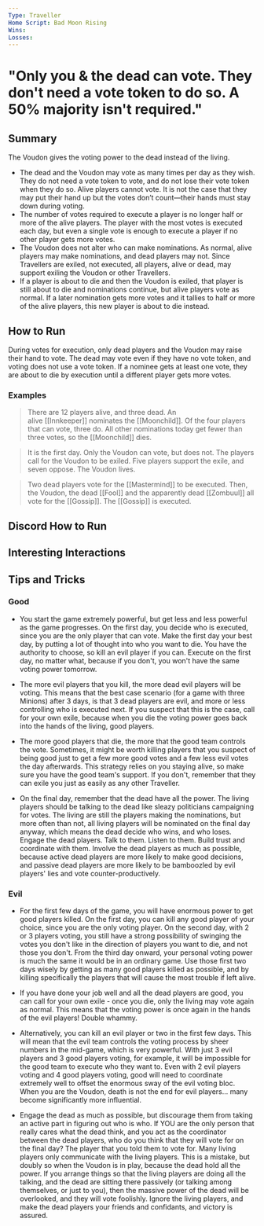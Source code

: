 ```yaml
---
Type: Traveller
Home Script: Bad Moon Rising
Wins: 
Losses:
---
```

# "Only you & the dead can vote. They don't need a vote token to do so. A 50% majority isn't required."

## Summary
The Voudon gives the voting power to the dead instead of the living.

- The dead and the Voudon may vote as many times per day as they wish. They do not need a vote token to vote, and do not lose their vote token when they do so. Alive players cannot vote. It is not the case that they may put their hand up but the votes don’t count—their hands must stay down during voting.
- The number of votes required to execute a player is no longer half or more of the alive players. The player with the most votes is executed each day, but even a single vote is enough to execute a player if no other player gets more votes.
- The Voudon does not alter who can make nominations. As normal, alive players may make nominations, and dead players may not. Since Travellers are exiled, not executed, all players, alive or dead, may support exiling the Voudon or other Travellers.
- If a player is about to die and then the Voudon is exiled, that player is still about to die and nominations continue, but alive players vote as normal. If a later nomination gets more votes and it tallies to half or more of the alive players, this new player is about to die instead.
## How to Run
During votes for execution, only dead players and the Voudon may raise their hand to vote. The dead may vote even if they have no vote token, and voting does not use a vote token. If a nominee gets at least one vote, they are about to die by execution until a different player gets more votes.
### Examples
>There are 12 players alive, and three dead. An alive [[Innkeeper]] nominates the [[Moonchild]]. Of the four players that can vote, three do. All other nominations today get fewer than three votes, so the [[Moonchild]] dies.

>It is the first day. Only the Voudon can vote, but does not. The players call for the Voudon to be exiled. Five players support the exile, and seven oppose. The Voudon lives.

>Two dead players vote for the [[Mastermind]] to be executed. Then, the Voudon, the dead [[Fool]] and the apparently dead [[Zombuul]] all vote for the [[Gossip]]. The [[Gossip]] is executed.

## Discord How to Run


## Interesting Interactions


## Tips and Tricks
### Good
- You start the game extremely powerful, but get less and less powerful as the game progresses. On the first day, you decide who is executed, since you are the only player that can vote. Make the first day your best day, by putting a lot of thought into who you want to die. You have the authority to choose, so kill an evil player if you can. Execute on the first day, no matter what, because if you don't, you won't have the same voting power tomorrow.

- The more evil players that you kill, the more dead evil players will be voting. This means that the best case scenario (for a game with three Minions) after 3 days, is that 3 dead players are evil, and more or less controlling who is executed next. If you suspect that this is the case, call for your own exile, because when you die the voting power goes back into the hands of the living, good players.

- The more good players that die, the more that the good team controls the vote. Sometimes, it might be worth killing players that you suspect of being good just to get a few more good votes and a few less evil votes the day afterwards. This strategy relies on you staying alive, so make sure you have the good team's support. If you don't, remember that they can exile you just as easily as any other Traveller.

- On the final day, remember that the dead have all the power. The living players should be talking to the dead like sleazy politicians campaigning for votes. The living are still the players making the nominations, but more often than not, all living players will be nominated on the final day anyway, which means the dead decide who wins, and who loses. Engage the dead players. Talk to them. Listen to them. Build trust and coordinate with them. Involve the dead players as much as possible, because active dead players are more likely to make good decisions, and passive dead players are more likely to be bamboozled by evil players' lies and vote counter-productively.
### Evil
- For the first few days of the game, you will have enormous power to get good players killed. On the first day, you can kill any good player of your choice, since you are the only voting player. On the second day, with 2 or 3 players voting, you still have a strong possibility of swinging the votes you don't like in the direction of players you want to die, and not those you don't. From the third day onward, your personal voting power is much the same it would be in an ordinary game. Use those first two days wisely by getting as many good players killed as possible, and by killing specifically the players that will cause the most trouble if left alive.

- If you have done your job well and all the dead players are good, you can call for your own exile - once you die, only the living may vote again as normal. This means that the voting power is once again in the hands of the evil players! Double whammy.

- Alternatively, you can kill an evil player or two in the first few days. This will mean that the evil team controls the voting process by sheer numbers in the mid-game, which is very powerful. With just 3 evil players and 3 good players voting, for example, it will be impossible for the good team to execute who they want to. Even with 2 evil players voting and 4 good players voting, good will need to coordinate extremely well to offset the enormous sway of the evil voting bloc. When you are the Voudon, death is not the end for evil players... many become significantly more influential.

- Engage the dead as much as possible, but discourage them from taking an active part in figuring out who is who. If YOU are the only person that really cares what the dead think, and you act as the coordinator between the dead players, who do you think that they will vote for on the final day? The player that you told them to vote for. Many living players only communicate with the living players. This is a mistake, but doubly so when the Voudon is in play, because the dead hold all the power. If you arrange things so that the living players are doing all the talking, and the dead are sitting there passively (or talking among themselves, or just to you), then the massive power of the dead will be overlooked, and they will vote foolishly. Ignore the living players, and make the dead players your friends and confidants, and victory is assured.

